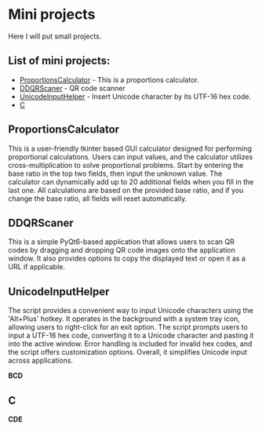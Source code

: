 # Mini projects

Here I will put small projects.

## List of mini projects:

- [ProportionsCalculator](#ProportionsCalculator) - This is a proportions calculator.
- [DDQRScaner](#DDQRScaner) - QR code scanner
- [UnicodeInputHelper](#UnicodeInputHelper) - Insert Unicode character by its UTF-16 hex code.
- [C](#c)

## ProportionsCalculator

This is a user-friendly tkinter based GUI calculator designed for performing proportional calculations. Users can input values, and the calculator utilizes cross-multiplication to solve proportional problems. Start by entering the base ratio in the top two fields, then input the unknown value. The calculator can dynamically add up to 20 additional fields when you fill in the last one. All calculations are based on the provided base ratio, and if you change the base ratio, all fields will reset automatically.

## DDQRScaner

This is a simple PyQt6-based application that allows users to scan QR codes by dragging and dropping QR code images onto the application window. It also provides options to copy the displayed text or open it as a URL if applicable.

## UnicodeInputHelper

The script provides a convenient way to input Unicode characters using the 'Alt+Plus' hotkey. It operates in the background with a system tray icon, allowing users to right-click for an exit option. The script prompts users to input a UTF-16 hex code, converting it to a Unicode character and pasting it into the active window. Error handling is included for invalid hex codes, and the script offers customization options. Overall, it simplifies Unicode input across applications.

**BCD**

## C

**CDE**
